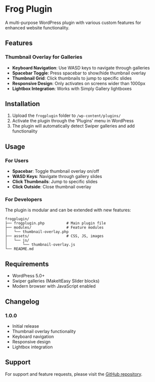 # Frog Plugin

A multi-purpose WordPress plugin with various custom features for enhanced website functionality.

## Features

### Thumbnail Overlay for Galleries
- **Keyboard Navigation**: Use WASD keys to navigate through galleries
- **Spacebar Toggle**: Press spacebar to show/hide thumbnail overlay
- **Thumbnail Grid**: Click thumbnails to jump to specific slides
- **Responsive Design**: Only activates on screens wider than 1000px
- **Lightbox Integration**: Works with Simply Gallery lightboxes

## Installation

1. Upload the `frogplugin` folder to `/wp-content/plugins/`
2. Activate the plugin through the 'Plugins' menu in WordPress
3. The plugin will automatically detect Swiper galleries and add functionality

## Usage

### For Users
- **Spacebar**: Toggle thumbnail overlay on/off
- **WASD Keys**: Navigate through gallery slides
- **Click Thumbnails**: Jump to specific slides
- **Click Outside**: Close thumbnail overlay

### For Developers
The plugin is modular and can be extended with new features:

```
frogplugin/
├── frogplugin.php          # Main plugin file
├── modules/                # Feature modules
│   └── thumbnail-overlay.php
├── assets/                 # CSS, JS, images
│   └── js/
│       └── thumbnail-overlay.js
└── README.md
```

## Requirements

- WordPress 5.0+
- Swiper galleries (MakeItEasy Slider blocks)
- Modern browser with JavaScript enabled

## Changelog

### 1.0.0
- Initial release
- Thumbnail overlay functionality
- Keyboard navigation
- Responsive design
- Lightbox integration

## Support

For support and feature requests, please visit the [GitHub repository](https://github.com/vtrart/vtrart).
